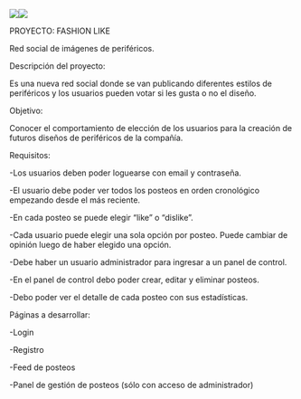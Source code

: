 ﻿![](Aspose.Words.efb3e528-bb7b-422c-b810-b854e60ad470.001.png)![](Aspose.Words.efb3e528-bb7b-422c-b810-b854e60ad470.002.png)

PROYECTO: FASHION LIKE 

Red social de imágenes de periféricos. 

Descripción del proyecto: 

Es una nueva red social donde se van publicando diferentes estilos de periféricos y los usuarios pueden votar si les gusta o no el diseño.

Objetivo: 

Conocer el comportamiento de elección de los usuarios para la creación de futuros diseños de periféricos de la compañía.

Requisitos: 

-Los usuarios deben poder loguearse con email y contraseña.

-El usuario debe poder ver todos los posteos en orden cronológico empezando desde el más reciente. 

-En cada posteo se puede elegir “like” o “dislike”. 

-Cada usuario puede elegir una sola opción por posteo. Puede cambiar de opinión luego de haber elegido una opción. 

-Debe haber un usuario administrador para ingresar a un panel de control.

-En el panel de control debo poder crear, editar y eliminar posteos.

-Debo poder ver el detalle de cada posteo con sus estadísticas.

Páginas a desarrollar: 

-Login 

-Registro 

-Feed de posteos  

-Panel de gestión de posteos (sólo con acceso de administrador) 

